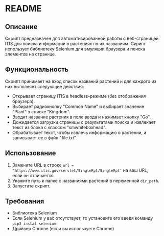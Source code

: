 # README

## Описание

Скрипт предназначен для автоматизированной работы с веб-страницей ITIS для поиска информации о растениях по их названиям. Скрипт использует библиотеку Selenium для эмуляции браузера и поиска элементов на странице.

## Функциональность

Скрипт принимает на вход список названий растений и для каждого из них выполняет следующие действия:

- Открывает страницу ITIS в headless-режиме (без отображения браузера).
- Выбирает радиокнопку "Common Name" и выбирает значение "Plant" в списке "Kingdom".
- Вводит название растения в поле ввода и нажимает кнопку "Go".
- Дожидается загрузки страницы с результатами поиска и извлекает текст из блока с классом "smwhiteboxhead".
- Обрабатывает текст, чтобы извлечь информацию о растении, и записывает ее в файл "file.txt".

## Использование

1. Замените URL в строке `url = 'https://www.itis.gov/servlet/SingleRpt/SingleRpt'` на ваш URL, если он отличается.
2. Укажите путь к папке с названиями растений в переменной `dir_path`.
3. Запустите скрипт.

## Требования

- Библиотека Selenium
- Если Selenium у вас отсутствует, то установите его введя команду `pip3 instal selenium`
- Драйвер Chrome (если вы используете Chrome)
